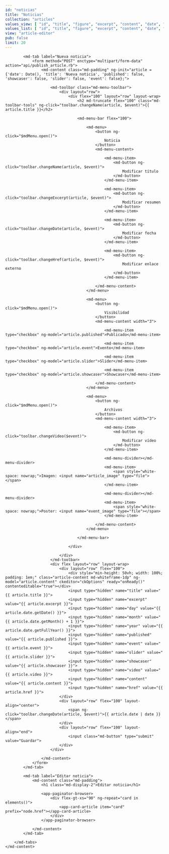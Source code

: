 ```yaml
---
id: "noticias"
title: "Noticias"
collection: "articles"
values_view: [ "id", "title", "figure", "excerpt", "content", "date", "published", "slider", "showcaser", "event", "href" ]
values_list: [ "id", "title", "figure", "excerpt", "content", "date", "published", "slider", "showcaser", "event", "href" ]
view: "article-editor"
pub: false
limit: 20
---
```


<div flex="100" layout="row" layout-align="center center" layout-margin>
    <md-content flex="100">
        <md-tabs md-dynamic-height md-border-bottom>

            <md-tab label="Nueva noticia">
                <form method="POST" enctype="multipart/form-data" action="api/publish_article.rb">
                    <md-content class="md-padding" ng-init="article = {'date': Date(), 'title': 'Nueva noticia', 'published': false, 'showcaser': false, 'slider': false, 'event': false};">

                        <md-toolbar class="md-menu-toolbar">
                            <div layout="row">
                                <div flex="100" layout="row" layout-wrap>
                                    <h2 md-truncate flex="100" class="md-toolbar-tools" ng-click="toolbar.changeName(article, $event)">{{ article.title }}</h2>

                                    <md-menu-bar flex="100">

                                        <md-menu>
                                            <button ng-click="$mdMenu.open()">
                                                Noticia
                                            </button>
                                            <md-menu-content>

                                                <md-menu-item>
                                                    <md-button ng-click="toolbar.changeName(article, $event)">
                                                        Modificar título
                                                    </md-button>
                                                </md-menu-item>

                                                <md-menu-item>
                                                    <md-button ng-click="toolbar.changeExcerpt(article, $event)">
                                                        Modificar resumen
                                                    </md-button>
                                                </md-menu-item>

                                                <md-menu-item>
                                                    <md-button ng-click="toolbar.changeDate(article, $event)">
                                                        Modificar fecha
                                                    </md-button>
                                                </md-menu-item>

                                                <md-menu-item>
                                                    <md-button ng-click="toolbar.changeHref(article, $event)">
                                                        Modificar enlace externo
                                                    </md-button>
                                                </md-menu-item>

                                            </md-menu-content>
                                        </md-menu>

                                        <md-menu>
                                            <button ng-click="$mdMenu.open()">
                                                Visibilidad
                                            </button>
                                            <md-menu-content width="3">

                                                <md-menu-item type="checkbox" ng-model="article.published">Publicado</md-menu-item>

                                                <md-menu-item type="checkbox" ng-model="article.event">Evento</md-menu-item>

                                                <md-menu-item type="checkbox" ng-model="article.slider">Slider</md-menu-item>

                                                <md-menu-item type="checkbox" ng-model="article.showcaser">Showcaser</md-menu-item>

                                            </md-menu-content>
                                        </md-menu>

                                        <md-menu>
                                            <button ng-click="$mdMenu.open()">
                                                Archivos
                                            </button>
                                            <md-menu-content width="3">

                                                <md-menu-item>
                                                    <md-button ng-click="toolbar.changeVideo($event)">
                                                        Modificar vídeo
                                                    </md-button>
                                                </md-menu-item>

                                                <md-menu-divider></md-menu-divider>
                                                <md-menu-item>
                                                    <span style="white-space: nowrap;">Imagen: <input name="article_image" type="file"></span>
                                                </md-menu-item>

                                                <md-menu-divider></md-menu-divider>
                                                <md-menu-item>
                                                    <span style="white-space: nowrap;">Poster: <input name="event_image" type="file"></span>
                                                </md-menu-item>

                                            </md-menu-content>
                                        </md-menu>

                                    </md-menu-bar>

                                </div>

                            </div>
                        </md-toolbar>
                        <div flex layout="row" layout-wrap>
                            <div layout="row" flex="100">
                                <div style="min-height: 50vh; width: 100%; padding: 1em;" class="article-content md-whiteframe-1dp" ng-model="article.content" ckeditor="ckOptions" ready="onReady()" contenteditable="true"></div>
                                <input type="hidden" name="title" value="{{ article.title }}">
                                <input type="hidden" name="excerpt" value="{{ article.excerpt }}">
                                <input type="hidden" name="day" value="{{ article.date.getDate() }}">
                                <input type="hidden" name="month" value="{{ article.date.getMonth() + 1 }}">
                                <input type="hidden" name="year" value="{{ article.date.getFullYear() }}">
                                <input type="hidden" name="published" value="{{ article.published }}">
                                <input type="hidden" name="event" value="{{ article.event }}">
                                <input type="hidden" name="slider" value="{{ article.slider }}">
                                <input type="hidden" name="showcaser" value="{{ article.showcaser }}">
                                <input type="hidden" name="video" value="{{ article.video }}">
                                <input type="hidden" name="content" value="{{ article.content }}">
                                <input type="hidden" name="href" value="{{ article.href }}">
                            </div>
                            <div layout="row" flex="100" layout-align="center">
                                <span ng-click="toolbar.changeDate(article, $event)">{{ article.date | date }}</span>
                            </div>
                            <div layout="row" flex="100" layout-align="end">
                                <input class="md-button" type="submit" value="Guardar">
                            </div>
                        </div>

                    </md-content>
                </form>
            </md-tab>

            <md-tab label="Editar noticia">
                <md-content class="md-padding">
                    <h1 class="md-display-2">Editar noticia</h1>

                    <app-paginator-browser>
                        <div flex-gt-xs="90" ng-repeat="card in elements()">
                            <app-card-article item="card" prefix="node.href"></app-card-article>
                        </div>
                    </app-paginator-browser>

                </md-content>
            </md-tab>

        </md-tabs>
    </md-content>
</div>
